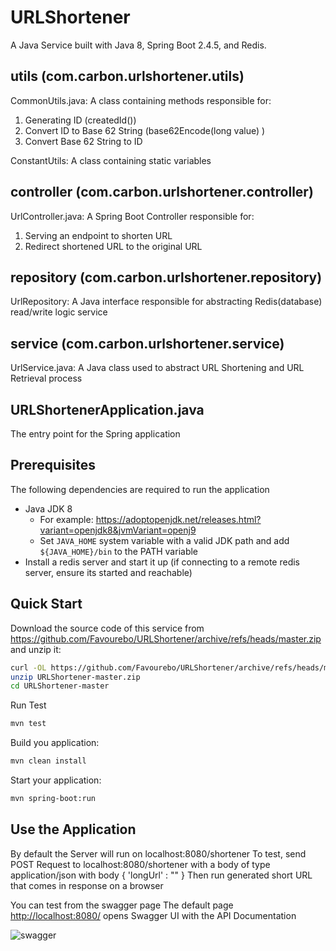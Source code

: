 # URLShortener
A Java Service built with Java 8, Spring Boot 2.4.5, and Redis.

## utils (com.carbon.urlshortener.utils)
CommonUtils.java: 
A class containing methods responsible for:
1. Generating ID (createdId())
2. Convert ID to Base 62 String (base62Encode(long value) )
3. Convert Base 62 String to ID

ConstantUtils: 
A class containing static variables


## controller (com.carbon.urlshortener.controller)

UrlController.java:
A Spring Boot Controller responsible for:
1. Serving an endpoint to shorten URL
2. Redirect shortened URL to the original URL


## repository (com.carbon.urlshortener.repository)

UrlRepository: 
A Java interface responsible for abstracting Redis(database) read/write logic
service

## service (com.carbon.urlshortener.service)

UrlService.java:
A Java class used to abstract URL Shortening and URL Retrieval process

## URLShortenerApplication.java
The entry point for the Spring application


## Prerequisites

The following dependencies are required to run the application

- Java JDK 8
  - For example: <https://adoptopenjdk.net/releases.html?variant=openjdk8&jvmVariant=openj9>
  - Set `JAVA_HOME` system variable with a valid JDK path and add `${JAVA_HOME}/bin` to the PATH variable
- Install a redis server and start it up (if connecting to a remote redis server, ensure its started and reachable)


## Quick Start

Download the source code of this service from <https://github.com/Favourebo/URLShortener/archive/refs/heads/master.zip> and unzip it:

```bash
curl -OL https://github.com/Favourebo/URLShortener/archive/refs/heads/master.zip
unzip URLShortener-master.zip
cd URLShortener-master
```

Run Test
```bash
mvn test
```
Build you application:

```bash
mvn clean install
```
Start your application:

```bash
mvn spring-boot:run
```

## Use the Application
By default the Server will run on localhost:8080/shortener
To test, send POST Request to localhost:8080/shortener with a body of type application/json with body
{
  'longUrl' : "<INSERT URL>"
}
Then run generated short URL that comes in response on a browser

You can test from the swagger page
The default page <http://localhost:8080/> opens Swagger UI with the API Documentation

![swagger](https://user-images.githubusercontent.com/20109531/115640446-e0b8a900-a30e-11eb-945a-4f35bf8d49a4.PNG)
